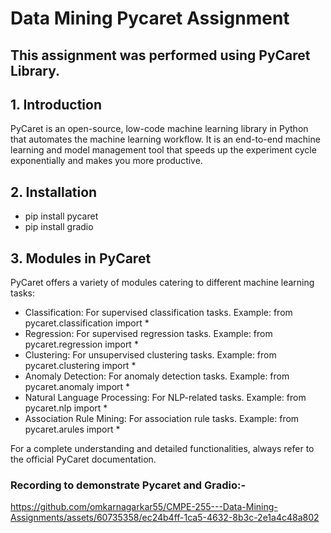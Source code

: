 # Data Mining Pycaret Assignment

## This assignment was performed using PyCaret Library. 

## 1. Introduction
PyCaret is an open-source, low-code machine learning library in Python that automates the machine learning workflow. It is an end-to-end machine learning and model management tool that speeds up the experiment cycle exponentially and makes you more productive.

## 2. Installation
* pip install pycaret
* pip install gradio

## 3. Modules in PyCaret
PyCaret offers a variety of modules catering to different machine learning tasks:

* Classification: For supervised classification tasks.
Example: from pycaret.classification import *
* Regression: For supervised regression tasks.
Example: from pycaret.regression import *
* Clustering: For unsupervised clustering tasks.
Example: from pycaret.clustering import *
* Anomaly Detection: For anomaly detection tasks.
Example: from pycaret.anomaly import *
* Natural Language Processing: For NLP-related tasks.
Example: from pycaret.nlp import *
* Association Rule Mining: For association rule tasks.
Example: from pycaret.arules import *


For a complete understanding and detailed functionalities, always refer to the official PyCaret documentation.


### Recording to demonstrate Pycaret and Gradio:-
https://github.com/omkarnagarkar55/CMPE-255---Data-Mining-Assignments/assets/60735358/ec24b4ff-1ca5-4632-8b3c-2e1a4c48a802

